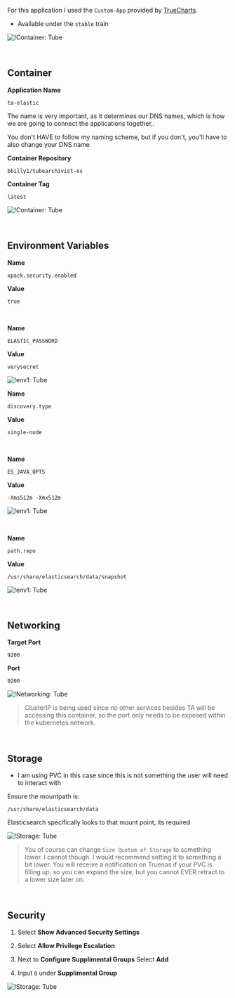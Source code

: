 For this application I used the `Custom-App` provided by [TrueCharts](https://truecharts.org/manual/Quick-Start%20Guides/01-Adding-TrueCharts/).

- Available under the `stable` train

![!Container: Tube](images/custom-app.png)

<br />

## Container 

**Application Name**
```
ta-elastic
```
The name is very important, as it determines our DNS names, which is how we are going to connect the applications together..

You don't HAVE to follow my naming scheme, but if you don't, you'll have to also change your DNS name

**Container Repository**
```
bbilly1/tubearchivist-es
```
**Container Tag**
```
latest
```

![!Container: Tube](images/es-container.png)

<br />

## Environment Variables

**Name**
```
xpack.security.enabled
```
**Value**
```
true
```
<br />

**Name**
```
ELASTIC_PASSWORD
```
**Value**
```
verysecret
```

![!env1: Tube](images/es-env1.png)

**Name**
```
discovery.type
```
**Value**
```
single-node
```

<br />

**Name**
```
ES_JAVA_OPTS
```
**Value**
```
-Xms512m -Xmx512m
```

![!env1: Tube](images/es-env2.png)

<br />


**Name**
```
path.repo
```
**Value**
```
/usr/share/elasticsearch/data/snapshot
```

![!env1: Tube](images/es-env3.png)


<br />

## Networking

**Target Port**
```
9200
```
**Port**
```
9200
```

![!Networking: Tube](images/es-networking.png)
> ClusterIP is being used since no other services besides TA will be accessing this container, so the port only needs to be exposed within the kubernetes network. 


<br />

## Storage

- I am using PVC in this case since this is not something the user will need to interact with 

Ensure the mountpath is:
```
/usr/share/elasticsearch/data
```

Elasticsearch specifically looks to that mount point, its required

![!Storage: Tube](images/es-storage.png)
> You of course can change `Size Quotum of Storage` to something lower. I cannot though. I would recommend setting it to something a bit lower. You will receive a notification on Truenas if your PVC is filling up, so you can expand the size, but you cannot EVER retract to a lower size later on. 

<br />

## Security

1. Select __Show Advanced Security Settings__

2. Select __Allow Privilege Escalation__

3. Next to __Configure Supplimental Groups__ Select __Add__

4. Input `0` under __Supplimental Group__

![!Storage: Tube](images/es-security1.png)


<br />